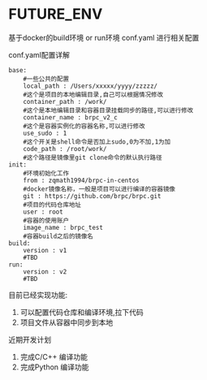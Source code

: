# FUTURE_ENV
基于docker的build环境 or run环境
conf.yaml 进行相关配置

conf.yaml配置详解
```
base:
    #一些公共的配置
    local_path : /Users/xxxxx/yyyy/zzzzz/
    #这个是项目的本地编辑目录,自己可以根据情况修改
    container_path : /work/  
    #这个是本地编辑目录和容器目录挂载同步的路径,可以进行修改
    container_name : brpc_v2_c
    #这个是容器实例化的容器名称,可以进行修改
    use_sudo : 1
    #这个开关是shell命令是否加上sudo,0为不加,1为加
    code_path : /root/work/
    #这个路径是镜像里git clone命令的默认执行路径
init:
    #环境初始化工作
    from : zqmath1994/brpc-in-centos
    #docker镜像名称，一般是项目可以进行编译的容器镜像
    git : https://github.com/brpc/brpc.git
    #项目的代码仓库地址
    user : root
    #容器的使用账户
    image_name : brpc_test
    #容器build之后的镜像名
build:
    version : v1
    #TBD
run:
    version : v2
    #TBD
```

目前已经实现功能:
1. 可以配置代码仓库和编译环境,拉下代码
2. 项目文件从容器中同步到本地

近期开发计划
1. 完成C/C++ 编译功能
2. 完成Python 编译功能
